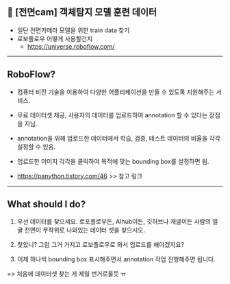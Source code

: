 ## 📸 [전면cam] 객체탐지 모델 훈련 데이터

- 일단 전면카메라 모델을 위한 train data 찾기
- 로보플로우 어떻게 사용할건지
    - https://universe.roboflow.com/

---
## RoboFlow?

- 컴퓨터 비전 기술을 이용하여 다양한 어플리케이션을 만들 수 있도록 지원해주는 서비스.

- 무료 데이터셋 제공, 사용자의 데이터를 업로드하여 annotation 할 수 있다는 장점을 지님.

- annotation을 위해 업로드한 데이터에서 학습, 검증, 테스트 데이터의 비율을 각각 설정할 수 있음.

- 업로드한 이미지 각각을 클릭하여 목적에 맞는 bounding box를 설정하면 됨.

- https://panython.tistory.com/46  >> 참고 링크

---
## What should I do?

1. 우선 데이터를 찾으세요. 로포플로우든, AIhub이든, 깃허브나 캐글이든 사람의 얼굴 전면이 무작위로 나와있는 데이터 셋을 찾으시오.

2. 찾았니? 그럼 그거 가지고 로보플로우로 와서 업로드를 해야겠지요?

3. 이제 하나씩 bounding box 표시해주면서 annotation 작업 진행해주면 됩니다.

=> 처음에 데이터셋 찾는 게 제일 번거로울듯 ㅠ
